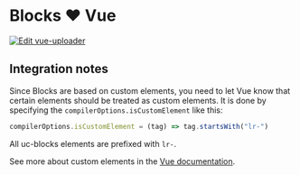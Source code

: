 # Blocks ❤️ Vue

[![Edit vue-uploader](https://codesandbox.io/static/img/play-codesandbox.svg)](https://codesandbox.io/s/github/uploadcare/uc-blocks-examples/tree/main/examples/vue-uploader/)

## Integration notes

Since Blocks are based on custom elements, you need to let Vue know that
certain elements should be treated as custom elements.
It is done by specifying the `compilerOptions.isCustomElement` like this:

```js
compilerOptions.isCustomElement = (tag) => tag.startsWith("lr-")
```

All uc-blocks elements are prefixed with `lr-`.

See more about custom elements in the [Vue documentation](https://vuejs.org/guide/extras/web-components.html#using-custom-elements-in-vue).

